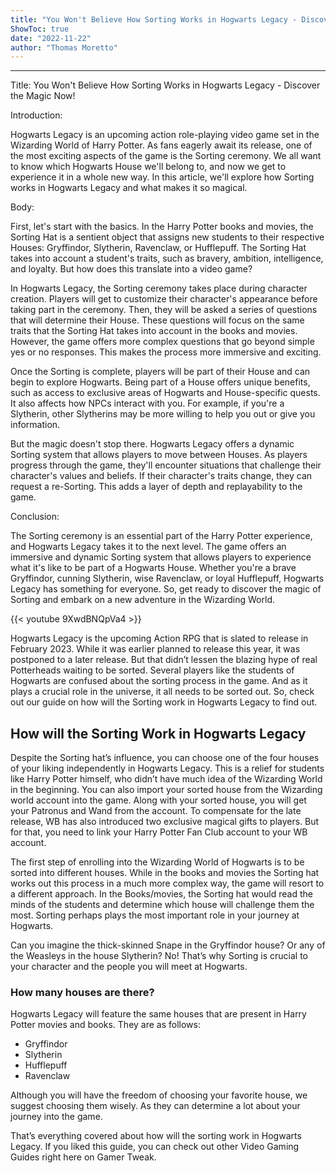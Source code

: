 ```yaml
---
title: "You Won't Believe How Sorting Works in Hogwarts Legacy - Discover the Magic Now!"
ShowToc: true 
date: "2022-11-22"
author: "Thomas Moretto"
---
```

*****
Title: You Won't Believe How Sorting Works in Hogwarts Legacy - Discover the Magic Now!

Introduction:

Hogwarts Legacy is an upcoming action role-playing video game set in the Wizarding World of Harry Potter. As fans eagerly await its release, one of the most exciting aspects of the game is the Sorting ceremony. We all want to know which Hogwarts House we'll belong to, and now we get to experience it in a whole new way. In this article, we'll explore how Sorting works in Hogwarts Legacy and what makes it so magical.

Body:

First, let's start with the basics. In the Harry Potter books and movies, the Sorting Hat is a sentient object that assigns new students to their respective Houses: Gryffindor, Slytherin, Ravenclaw, or Hufflepuff. The Sorting Hat takes into account a student's traits, such as bravery, ambition, intelligence, and loyalty. But how does this translate into a video game?

In Hogwarts Legacy, the Sorting ceremony takes place during character creation. Players will get to customize their character's appearance before taking part in the ceremony. Then, they will be asked a series of questions that will determine their House. These questions will focus on the same traits that the Sorting Hat takes into account in the books and movies. However, the game offers more complex questions that go beyond simple yes or no responses. This makes the process more immersive and exciting.

Once the Sorting is complete, players will be part of their House and can begin to explore Hogwarts. Being part of a House offers unique benefits, such as access to exclusive areas of Hogwarts and House-specific quests. It also affects how NPCs interact with you. For example, if you're a Slytherin, other Slytherins may be more willing to help you out or give you information.

But the magic doesn't stop there. Hogwarts Legacy offers a dynamic Sorting system that allows players to move between Houses. As players progress through the game, they'll encounter situations that challenge their character's values and beliefs. If their character's traits change, they can request a re-Sorting. This adds a layer of depth and replayability to the game.

Conclusion:

The Sorting ceremony is an essential part of the Harry Potter experience, and Hogwarts Legacy takes it to the next level. The game offers an immersive and dynamic Sorting system that allows players to experience what it's like to be part of a Hogwarts House. Whether you're a brave Gryffindor, cunning Slytherin, wise Ravenclaw, or loyal Hufflepuff, Hogwarts Legacy has something for everyone. So, get ready to discover the magic of Sorting and embark on a new adventure in the Wizarding World.

{{< youtube 9XwdBNQpVa4 >}} 



Hogwarts Legacy is the upcoming Action RPG that is slated to release in February 2023. While it was earlier planned to release this year, it was postponed to a later release. But that didn’t lessen the blazing hype of real Potterheads waiting to be sorted. Several players like the students of Hogwarts are confused about the sorting process in the game. And as it plays a crucial role in the universe, it all needs to be sorted out. So, check out our guide on how will the Sorting work in Hogwarts Legacy to find out.
 
## How will the Sorting Work in Hogwarts Legacy
 
Despite the Sorting hat’s influence, you can choose one of the four houses of your liking independently in Hogwarts Legacy. This is a relief for students like Harry Potter himself, who didn’t have much idea of the Wizarding World in the beginning. You can also import your sorted house from the Wizarding world account into the game. Along with your sorted house, you will get your Patronus and Wand from the account. To compensate for the late release, WB has also introduced two exclusive magical gifts to players. But for that, you need to link your Harry Potter Fan Club account to your WB account.
 

 
The first step of enrolling into the Wizarding World of Hogwarts is to be sorted into different houses. While in the books and movies the Sorting hat works out this process in a much more complex way, the game will resort to a different approach. In the Books/movies, the Sorting hat would read the minds of the students and determine which house will challenge them the most. Sorting perhaps plays the most important role in your journey at Hogwarts.
 
Can you imagine the thick-skinned Snape in the Gryffindor house? Or any of the Weasleys in the house Slytherin? No! That’s why Sorting is crucial to your character and the people you will meet at Hogwarts.
 
### How many houses are there?
 
Hogwarts Legacy will feature the same houses that are present in Harry Potter movies and books. They are as follows:
 
- Gryffindor
 - Slytherin
 - Hufflepuff
 - Ravenclaw

 
Although you will have the freedom of choosing your favorite house, we suggest choosing them wisely. As they can determine a lot about your journey into the game.
 
That’s everything covered about how will the sorting work in Hogwarts Legacy. If you liked this guide, you can check out other Video Gaming Guides right here on Gamer Tweak.




